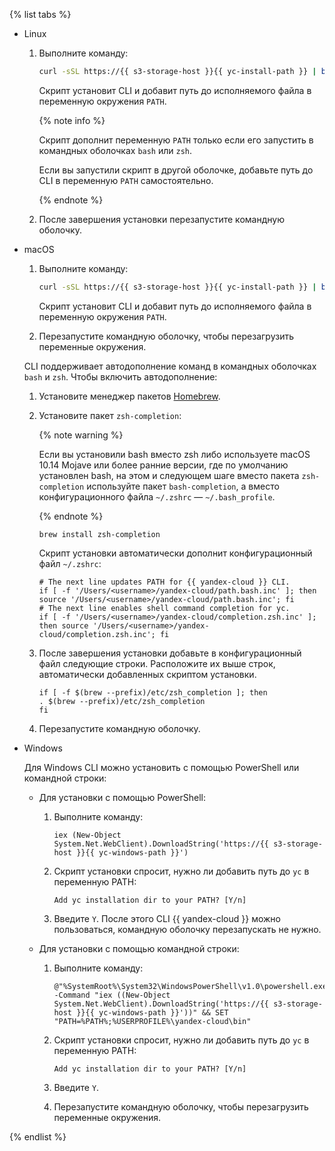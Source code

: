 {% list tabs %}

- Linux

    1. Выполните команду:
    
        ```bash
        curl -sSL https://{{ s3-storage-host }}{{ yc-install-path }} | bash
        ```
        Скрипт установит CLI и добавит путь до исполняемого файла в переменную окружения `PATH`.
        
        {% note info %}
        
        Скрипт дополнит переменную `PATH` только если его запустить в командных оболочках `bash` или `zsh`.
        
        Если вы запустили скрипт в другой оболочке, добавьте путь до CLI в переменную `PATH` самостоятельно.
        
        {% endnote %}
        
    1. После завершения установки перезапустите командную оболочку.

- macOS

    1. Выполните команду:
    
        ```bash
        curl -sSL https://{{ s3-storage-host }}{{ yc-install-path }} | bash
        ```
        
        Скрипт установит CLI и добавит путь до исполняемого файла в переменную окружения `PATH`.
    1. Перезапустите командную оболочку, чтобы перезагрузить переменные окружения.

    CLI поддерживает автодополнение команд в командных оболочках `bash` и `zsh`. Чтобы включить автодополнение:
    
    1. Установите менеджер пакетов [Homebrew](https://brew.sh).
    1. Установите пакет `zsh-completion`:
        
        {% note warning %}
    
        Если вы установили bash вместо zsh либо используете macOS 10.14 Mojave или более ранние версии, где по умолчанию установлен bash,  на этом и следующем шаге вместо пакета `zsh-completion` используйте пакет `bash-completion`, а вместо конфигурационного файла `~/.zshrc` — `~/.bash_profile`.

        {% endnote %}

        ```
        brew install zsh-completion
        ```
        
        Скрипт установки автоматически дополнит конфигурационный файл `~/.zshrc`:
        
        ```
        # The next line updates PATH for {{ yandex-cloud }} CLI.
        if [ -f '/Users/<username>/yandex-cloud/path.bash.inc' ]; then source '/Users/<username>/yandex-cloud/path.bash.inc'; fi
        # The next line enables shell command completion for yc.
        if [ -f '/Users/<username>/yandex-cloud/completion.zsh.inc' ]; then source '/Users/<username>/yandex-cloud/completion.zsh.inc'; fi
        ```

    1. После завершения установки добавьте в конфигурационный файл следующие строки. Расположите их выше строк, автоматически добавленных скриптом установки.
    
        ```
        if [ -f $(brew --prefix)/etc/zsh_completion ]; then
        . $(brew --prefix)/etc/zsh_completion
        fi
        ```
    1. Перезапустите командную оболочку.

- Windows

    Для Windows CLI можно установить с помощью PowerShell или командной строки:
    
    - Для установки с помощью PowerShell:
    
        1. Выполните команду:
        
            ```
            iex (New-Object System.Net.WebClient).DownloadString('https://{{ s3-storage-host }}{{ yc-windows-path }}')
            ```        
        1. Скрипт установки спросит, нужно ли добавить путь до `yc` в переменную PATH:
        
            ```
            Add yc installation dir to your PATH? [Y/n]
            ```        
        1. Введите `Y`. После этого CLI {{ yandex-cloud }} можно пользоваться, командную оболочку перезапускать не нужно.
    - Для установки с помощью командной строки:
    
        1. Выполните команду:
        
            ```
            @"%SystemRoot%\System32\WindowsPowerShell\v1.0\powershell.exe" -Command "iex ((New-Object System.Net.WebClient).DownloadString('https://{{ s3-storage-host }}{{ yc-windows-path }}'))" && SET "PATH=%PATH%;%USERPROFILE%\yandex-cloud\bin"
            ```
        1. Скрипт установки спросит, нужно ли добавить путь до `yc` в переменную PATH:
        
            ```
            Add yc installation dir to your PATH? [Y/n]
            ```
        1. Введите `Y`.
        1. Перезапустите командную оболочку, чтобы перезагрузить переменные окружения.

{% endlist %}





